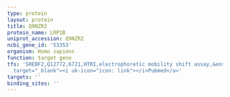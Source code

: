 ```yaml
---
type: protein
layout: protein
title: Q9NZR2
protein_name: LRP1B
uniprot_accession: Q9NZR2
ncbi_gene_id: '53353'
organism: Homo sapiens
function: target gene
tfs: 'SREBF2,Q12772,6721,HTRI,electrophoretic mobility shift assay,&ensp;<a href="https://www.ncbi.nlm.nih.gov/pubmed/?term=16697011%5Buid%5D"
  target="_blank"><i uk-icon="icon: link"></i>Pubmed</a>'
targets: ''
binding_sites: ''
---
```

